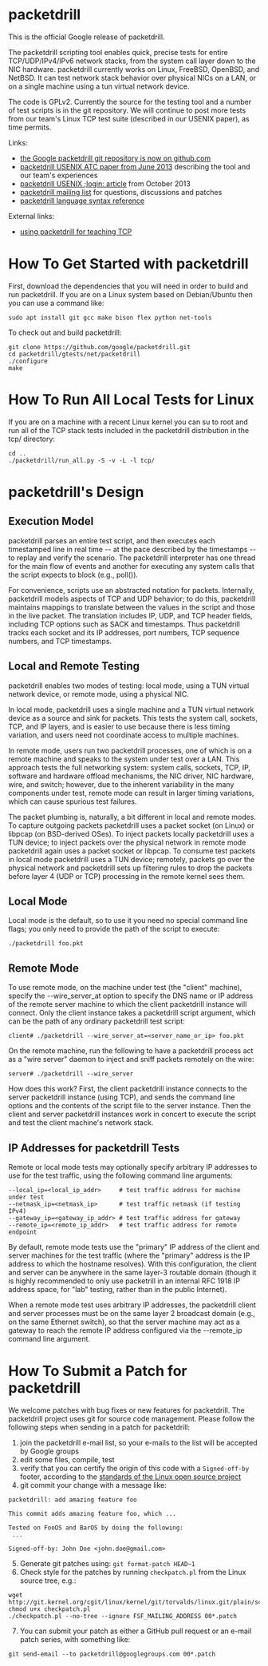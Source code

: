 # packetdrill
This is the official Google release of packetdrill.

The packetdrill scripting tool enables quick, precise tests for entire TCP/UDP/IPv4/IPv6 network stacks, from the system call layer down to the NIC hardware. packetdrill currently works on Linux, FreeBSD, OpenBSD, and NetBSD. It can test network stack behavior over physical NICs on a LAN, or on a single machine using a tun virtual network device.

The code is GPLv2. Currently the source for the testing tool and a number of test scripts is in the git repository. We will continue to post more tests from our team's Linux TCP test suite (described in our USENIX paper), as time permits.

Links:
* [the Google packetdrill git repository is now on github.com](https://github.com/google/packetdrill)
* [packetdrill USENIX ATC paper from June 2013](http://research.google.com/pubs/pub41316.html) describing the tool and our team's experiences
* [packetdrill USENIX ;login: article](http://research.google.com/pubs/pub41848.html) from October 2013
* [packetdrill mailing list](https://groups.google.com/forum/#!forum/packetdrill) for questions, discussions and patches
* [packetdrill language syntax reference](https://github.com/google/packetdrill/blob/master/syntax.md)

External links:
* [using packetdrill for teaching TCP](http://beta.computer-networking.info/syllabus/default/exercises/tcp-2.html)

# How To Get Started with packetdrill

First, download the dependencies that you will need in order to build and run
packetdrill. If you are on a Linux system based on Debian/Ubuntu then you can
use a command like:

```
sudo apt install git gcc make bison flex python net-tools
```

To check out and build packetdrill:

```
git clone https://github.com/google/packetdrill.git
cd packetdrill/gtests/net/packetdrill
./configure
make
```

# How To Run All Local Tests for Linux

If you are on a machine with a recent Linux kernel you can su to root and
run all of the TCP stack tests included in the packetdrill distribution
in the tcp/ directory:

```
cd ..
./packetdrill/run_all.py -S -v -L -l tcp/
```

# packetdrill's Design

## Execution Model

packetdrill parses an entire test script, and then executes each timestamped
line in real time -- at the pace described by the timestamps -- to replay and
verify the scenario. The packetdrill interpreter has one thread for the main
flow of events and another for executing any system calls that the script
expects to block (e.g., poll()).

For convenience, scripts use an abstracted notation for packets. Internally,
packetdrill models aspects of TCP and UDP behavior; to do this, packetdrill
maintains mappings to translate between the values in the script and those in
the live packet. The translation includes IP, UDP, and TCP header fields,
including TCP options such as SACK and timestamps. Thus packetdrill tracks each
socket and its IP addresses, port numbers, TCP sequence numbers, and TCP
timestamps.

## Local and Remote Testing

packetdrill enables two modes of testing: local mode, using a TUN
virtual network device, or remote mode, using a physical NIC.

In local mode, packetdrill uses a single machine and a TUN virtual network
device as a source and sink for packets. This tests the system call, sockets,
TCP, and IP layers, and is easier to use because there is less timing
variation, and users need not coordinate access to multiple machines.

In remote mode, users run two packetdrill processes, one of which is on a
remote machine and speaks to the system under test over a LAN. This approach
tests the full networking system: system calls, sockets, TCP, IP, software and
hardware offload mechanisms, the NIC driver, NIC hardware, wire, and switch;
however, due to the inherent variability in the many components under test,
remote mode can result in larger timing variations, which can cause spurious
test failures.

The packet plumbing is, naturally, a bit different in local and remote
modes. To capture outgoing packets packetdrill uses a packet socket (on Linux)
or libpcap (on BSD-derived OSes). To inject packets locally packetdrill uses a
TUN device; to inject packets over the physical network in remote mode
packetdrill again uses a packet socket or libpcap. To consume test packets in
local mode packetdrill uses a TUN device; remotely, packets go over the
physical network and packetdrill sets up filtering rules to drop the packets
before layer 4 (UDP or TCP) processing in the remote kernel sees them.

## Local Mode

Local mode is the default, so to use it you need no special command line flags; you only need to provide the path of the script to
execute:

```
./packetdrill foo.pkt
```

## Remote Mode

To use remote mode, on the machine under test (the "client" machine), specify
the --wire_server_at option to specify the DNS name or IP address of the remote
server machine to which the client packetdrill instance will connect. Only the
client instance takes a packetdrill script argument, which can be the path of
any ordinary packetdrill test script:

```
client# ./packetdrill --wire_server_at=<server_name_or_ip> foo.pkt
```

On the remote machine, run the following to have a packetdrill process act as a
"wire server" daemon to inject and sniff packets remotely on the wire:

```
server# ./packetdrill --wire_server
```

How does this work? First, the client packetdrill instance connects to the
server packetdrill instance (using TCP), and sends the command line options and
the contents of the script file to the server instance. Then the client and
server packetdrill instances work in concert to execute the script and test the
client machine's network stack.

## IP Addresses for packetdrill Tests

Remote or local mode tests may optionally specify arbitrary IP addresses to use
for the test traffic, using the following command line arguments:

```
--local_ip=<local_ip_addr>     # test traffic address for machine under test
--netmask_ip=<netmask_ip>      # test traffic netmask (if testing IPv4)
--gateway_ip=<gateway_ip_addr> # test traffic address for gateway
--remote_ip=<remote_ip_addr>   # test traffic address for remote endpoint
```

By default, remote mode tests use the "primary" IP address of the client and
server machines for the test traffic (where the "primary" address is the IP
address to which the hostname resolves). With this configuration, the client
and server can be anywhere in the same layer-3 routable domain (though it is
highly recommended to only use packetrill in an internal RFC 1918 IP address
space, for "lab" testing, rather than in the public Internet).

When a remote mode test uses arbitrary IP addresses, the packetdrill client and
server processes must be on the same layer 2 broadcast domain (e.g., on the
same Ethernet switch), so that the server machine may act as a gateway to reach
the remote IP address configured via the --remote_ip command line argument.

# How To Submit a Patch for packetdrill

We welcome patches with bug fixes or new features for packetdrill. The packetdrill project uses git for source code management. Please follow the following steps when sending in a patch for packetdrill:

1. join the packetdrill e-mail list, so your e-mails to the list will be accepted by Google groups
2. edit some files, compile, test
3. verify that you can certify the origin of this code with a `Signed-off-by` footer, according to the [standards of the Linux open source project](https://www.kernel.org/doc/html/v4.17/process/submitting-patches.html#developer-s-certificate-of-origin-1-1)
4. git commit your change with a message like:
 
 ```
packetdrill: add amazing feature foo

This commit adds amazing feature foo, which ...

Tested on FooOS and BarOS by doing the following:
  ...

Signed-off-by: John Doe <john.doe@gmail.com>
```

5. Generate git patches using: `git format-patch HEAD~1`
6. Check style for the patches by running `checkpatch.pl` from the Linux source tree, e.g.:
```
wget http://git.kernel.org/cgit/linux/kernel/git/torvalds/linux.git/plain/scripts/checkpatch.pl
chmod u+x checkpatch.pl
./checkpatch.pl --no-tree --ignore FSF_MAILING_ADDRESS 00*.patch
```
7. You can submit your patch as either a GitHub pull request or an e-mail patch series, with something like:
```
git send-email --to packetdrill@googlegroups.com 00*.patch
```
